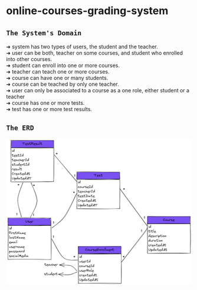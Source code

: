 # online-courses-grading-system
## `The System's Domain`
➜ system has two types of users, the student and the teacher. </br>
➜ user can be both, teacher on some courses, and student who enrolled into other courses. </br>
➜ student can enroll into one or more courses. </br>
➜ teacher can teach one or more courses. </br>
➜ course can have one or many students. </br>
➜ course can be teached by only one teacher. </br>
➜ user can only be associated to a course as a one role, either student or a teacher </br>
➜ course has one or more tests. </br>
➜ test has one or more test results. </br>

## `The ERD`
![](SystemDomain.excalidraw.png)